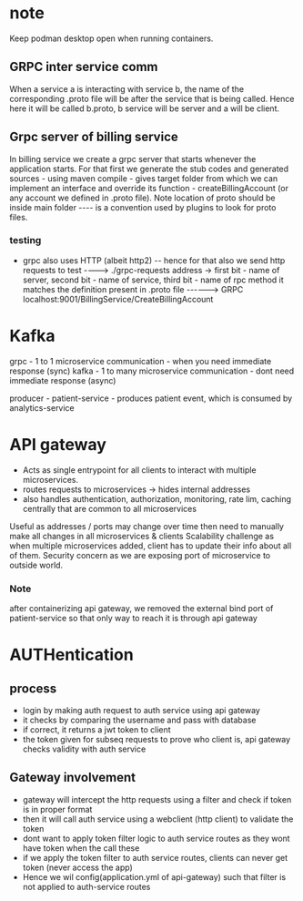 # note
Keep podman desktop open when running containers.

## GRPC inter service comm
When a service a is interacting with service b, the name of the corresponding .proto file will be after the service
that is being called. Hence here it will be called b.proto, b service will be server and a will be client. 


## Grpc server of billing service
In billing service we create a grpc server that starts whenever the application starts. For that first we generate
the stub codes and generated sources - using maven compile - gives target folder from which we can implement an 
interface and override its function - createBillingAccount (or any account we defined in .proto file). Note location
of proto should be inside main folder ---- is a convention used by plugins to look for proto files.

### testing
- grpc also uses HTTP (albeit http2) -- hence for that also we send http requests to test ----> ./grpc-requests
address -> first bit - name of server, second bit - name of service, third bit - name of rpc method
it matches the definition present in .proto file
 ------> GRPC localhost:9001/BillingService/CreateBillingAccount

# Kafka
grpc - 1 to 1 microservice communication - when you need immediate response (sync)
kafka - 1 to many microservice communication - dont need immediate response (async)

producer - patient-service - produces patient event, which is consumed by analytics-service

# API gateway
- Acts as single entrypoint for all clients to interact with multiple microservices.
- routes requests to microservices -> hides internal addresses
- also handles authentication, authorization, monitoring, rate lim, caching centrally that are common to all microservices

Useful as addresses / ports may change over time then need to manually make all changes in all microservices & clients
Scalability challenge as when multiple microservices added, client has to update their info about all of them. 
Security concern as we are exposing port of microservice to outside world.

### Note
after containerizing api gateway, we removed the external bind port of patient-service so that only way to reach it is
through api gateway

# AUTHentication
## process
- login by making auth request to auth service using api gateway
- it checks by comparing the username and pass with database
- if correct, it returns a jwt token to client
- the token given for subseq requests to prove who client is, api gateway checks validity with auth service

## Gateway involvement
- gateway will intercept the http requests using a filter and check if token is in proper format
- then it will call auth service using a webclient (http client) to validate the token
- dont want to apply token filter logic to auth service routes as they wont have token when the call these 
- if we apply the token filter to auth service routes, clients can never get token (never access the app)
- Hence we wil config(application.yml of api-gateway) such that filter is not applied to auth-service routes

